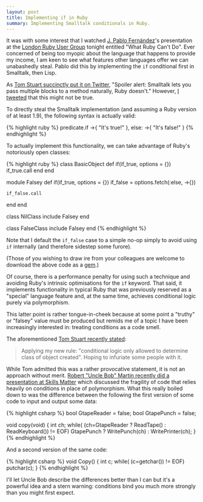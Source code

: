 ```yaml
---
layout: post
title: Implementing if in Ruby
summary: Implementing Smalltalk conditionals in Ruby.
---
```

It was with some interest that I watched [J. Pablo Fern&aacute;ndez](http://pupeno.com/)'s presentation at the [London Ruby User Group](http://lrug.org/meetings/2012/06/18/july-2012-meeting/) tonight entitled "What Ruby Can't Do". Ever concerned of being too myopic about the language that happens to provide my income, I am keen to see what features other languages offer we can unabashedly steal. Pablo did this by implementing the `if` conditional first in Smalltalk, then Lisp.

As [Tom Stuart succinctly put it on Twitter](https://twitter.com/mortice/status/222393465663787008), "Spoiler alert: Smalltalk lets you pass multiple blocks to a method naturally, Ruby doesn't." However, [I tweeted](https://twitter.com/mudge/status/222398046825234432) that this might not be true.

To directly steal the Smalltalk implementation (and assuming a Ruby version of at least 1.9), the following syntax is actually valid:

{% highlight ruby %}
predicate.if ->{ "It's true!" }, else: ->{ "It's false!" }
{% endhighlight %}

To actually implement this functionality, we can take advantage of Ruby's notoriously open classes:

{% highlight ruby %}
class BasicObject
  def if(if_true, options = {})
    if_true.call
  end
end

module Falsey
  def if(if_true, options = {})
    if_false = options.fetch(:else, ->{})

    if_false.call
  end
end

class NilClass
  include Falsey
end

class FalseClass
  include Falsey
end
{% endhighlight %}

Note that I default the `if_false` case to a simple no-op simply to avoid using `if` internally (and therefore sidestep some furore).

(Those of you wishing to draw ire from your colleagues are welcome to download
the above code as a [gem](http://rubygems.org/gems/if).)

Of course, there is a performance penalty for using such a technique and avoiding Ruby's intrinsic optimisations for the `if` keyword. That said, it implements functionality in typical Ruby that was previously reserved as a "special" language feature and, at the same time, achieves conditional logic purely via polymorphism.

This latter point is rather tongue-in-cheek because at some point a "truthy" or "falsey" value must be produced but remids me of a topic I have been increasingly interested in: treating conditions as a code smell.

The aforementioned [Tom Stuart recently stated](https://twitter.com/mortice/status/221225889407565824):

> Applying my new rule: "conditional logic only allowed to determine class of object created". Hoping to infuriate some people with it.

While Tom admitted this was a rather provocative statement, it is not an approach without merit. [Robert "Uncle Bob" Martin recently did a presentation at Skills Matter](http://skillsmatter.com/podcast/agile-scrum/uncle-bob-expert-insights) which discussed the fragility of code that relies heavily on conditions in place of polymorphism. What this really boiled down to was the difference between the following the first version of some code to input and output some data:

{% highlight csharp %}
bool GtapeReader = false;
bool GtapePunch = false;

void copy(void)
{
  int ch;
  while( (ch=GtapeReader ?
             ReadTape() :
             ReadKeyboard()) != EOF)
    GtapePunch ?
      WritePunch(ch) :
      WritePrinter(ch);
}
{% endhighlight %}

And a second version of the same code:

{% highlight csharp %}
void Copy()
{
  int c;
  while( (c=getchar()) != EOF)
    putchar(c);
}
{% endhighlight %}

I'll let Uncle Bob describe the differences better than I can but it's a
powerful idea and a stern warning: conditions bind you much more strongly than you might
first expect.

